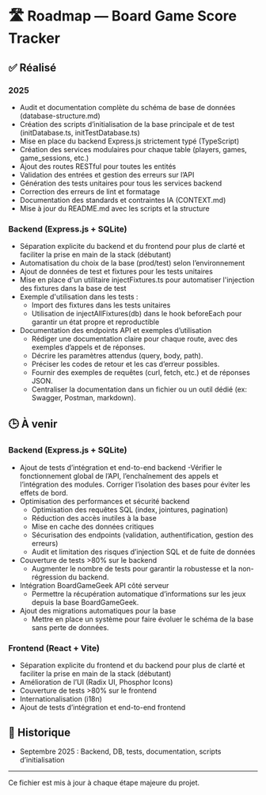 # 🛣️ Roadmap — Board Game Score Tracker

## ✅ Réalisé

### 2025

- Audit et documentation complète du schéma de base de données (database-structure.md)
- Création des scripts d’initialisation de la base principale et de test (initDatabase.ts, initTestDatabase.ts)
- Mise en place du backend Express.js strictement typé (TypeScript)
- Création des services modulaires pour chaque table (players, games, game_sessions, etc.)
- Ajout des routes RESTful pour toutes les entités
- Validation des entrées et gestion des erreurs sur l’API
- Génération des tests unitaires pour tous les services backend
- Correction des erreurs de lint et formatage
- Documentation des standards et contraintes IA (CONTEXT.md)
- Mise à jour du README.md avec les scripts et la structure

### Backend (Express.js + SQLite)
- Séparation explicite du backend et du frontend pour plus de clarté et faciliter la prise en main de la stack (débutant)
- Automatisation du choix de la base (prod/test) selon l’environnement
- Ajout de données de test et fixtures pour les tests unitaires
- Mise en place d'un utilitaire injectFixtures.ts pour automatiser l'injection des fixtures dans la base de test
- Exemple d'utilisation dans les tests :
	- Import des fixtures dans les tests unitaires
	- Utilisation de injectAllFixtures(db) dans le hook beforeEach pour garantir un état propre et reproductible
- Documentation des endpoints API et exemples d’utilisation
	- Rédiger une documentation claire pour chaque route, avec des exemples d’appels et de réponses.
	- Décrire les paramètres attendus (query, body, path).
	- Préciser les codes de retour et les cas d’erreur possibles.
	- Fournir des exemples de requêtes (curl, fetch, etc.) et de réponses JSON.
	- Centraliser la documentation dans un fichier ou un outil dédié (ex: Swagger, Postman, markdown).

## 🕒 À venir


### Backend (Express.js + SQLite)
- Ajout de tests d’intégration et end-to-end backend <!-- FIXME: problème d'isolation et de base de données, à corriger -->
    -Vérifier le fonctionnement global de l’API, l’enchaînement des appels et l’intégration des modules. Corriger l’isolation des bases pour éviter les effets de bord.
- Optimisation des performances et sécurité backend
	- Optimisation des requêtes SQL (index, jointures, pagination)
	- Réduction des accès inutiles à la base
	- Mise en cache des données critiques
	- Sécurisation des endpoints (validation, authentification, gestion des erreurs)
	- Audit et limitation des risques d’injection SQL et de fuite de données
- Couverture de tests >80% sur le backend <!-- FIXME: problème d'isolation et de base de données, à corriger -->
    - Augmenter le nombre de tests pour garantir la robustesse et la non-régression du backend.
- Intégration BoardGameGeek API côté serveur
    - Permettre la récupération automatique d’informations sur les jeux depuis la base BoardGameGeek.
- Ajout des migrations automatiques pour la base
    - Mettre en place un système pour faire évoluer le schéma de la base sans perte de données.


### Frontend (React + Vite)
- Séparation explicite du frontend et du backend pour plus de clarté et faciliter la prise en main de la stack (débutant)
- Amélioration de l’UI (Radix UI, Phosphor Icons)
- Couverture de tests >80% sur le frontend
- Internationalisation (i18n)
- Ajout de tests d’intégration et end-to-end frontend


## 📅 Historique

- Septembre 2025 : Backend, DB, tests, documentation, scripts d’initialisation

---

Ce fichier est mis à jour à chaque étape majeure du projet.
